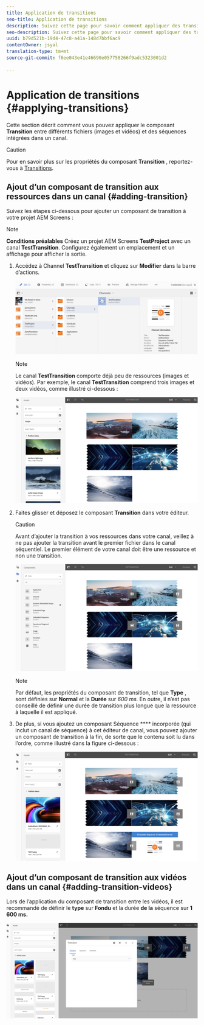 ```yaml
---
title: Application de transitions
seo-title: Application de transitions
description: Suivez cette page pour savoir comment appliquer des transitions à vos projets d’écrans.
seo-description: Suivez cette page pour savoir comment appliquer des transitions à vos projets d’écrans.
uuid: b79d521b-19d4-47c8-a41a-148d7bbf6ac9
contentOwner: jsyal
translation-type: tm+mt
source-git-commit: f6ee043e41e46690e057758266f9adc5323001d2

---
```



# Application de transitions {#applying-transitions}

Cette section décrit comment vous pouvez appliquer le composant **Transition** entre différents fichiers (images et vidéos) et des séquences intégrées dans un canal.


>[!CAUTION]
>
>Pour en savoir plus sur les propriétés du composant **Transition** , reportez-vous à [Transitions](adding-components-to-a-channel.md#transition).

## Ajout d’un composant de transition aux ressources dans un canal {#adding-transition}

Suivez les étapes ci-dessous pour ajouter un composant de transition à votre projet AEM Screens :

>[!NOTE]
>
>**Conditions préalables**
> Créez un projet AEM Screens **TestProject** avec un canal **TestTransition**. Configurez également un emplacement et un affichage pour afficher la sortie.

1. Accédez à Channel **TestTransition** et cliquez sur **Modifier** dans la barre d’actions.

   ![image1](assets/transitions1.png)

   >[!NOTE]
   >
   >Le canal **TestTransition** comporte déjà peu de ressources (images et vidéos). Par exemple, le canal **TestTransition** comprend trois images et deux vidéos, comme illustré ci-dessous :

   ![image2](assets/transitions2.png)


1. Faites glisser et déposez le composant **Transition** dans votre éditeur.
   >[!CAUTION]
   >
   >Avant d’ajouter la transition à vos ressources dans votre canal, veillez à ne pas ajouter la transition avant le premier fichier dans le canal séquentiel. Le premier élément de votre canal doit être une ressource et non une transition.

   ![image3](assets/transitions3.png)

   > [!NOTE]
   >
   >Par défaut, les propriétés du composant de transition, tel que **Type** , sont définies sur **Normal** et la **Durée** sur *600 ms.*  En outre, il n’est pas conseillé de définir une durée de transition plus longue que la ressource à laquelle il est appliqué.

1. De plus, si vous ajoutez un composant Séquence **** incorporée (qui inclut un canal de séquence) à cet éditeur de canal, vous pouvez ajouter un composant de transition à la fin, de sorte que le contenu soit lu dans l’ordre, comme illustré dans la figure ci-dessous :

   ![image3](assets/transitions5.png)

## Ajout d’un composant de transition aux vidéos dans un canal {#adding-transition-videos}

Lors de l’application du composant de transition entre les vidéos, il est recommandé de définir le **type** sur **Fondu** et la durée **de la** séquence sur **1 600 ms.**

![image3](assets/transitions4.png)
